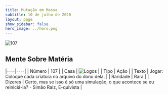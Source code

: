 ```yaml
---
title: Mutação em Massa
subtitle: 10 de julho de 2020
layout: page
show_sidebar: false
hero_image: ../hero.png
---
```


![107](https://cdn.keyforgegame.com/media/card_front/pt/479_107_X94XMP45R7GX_pt.png)

## Mente Sobre Matéria

|----|----|
| Número | 107 |
| Casa | ![Logos](https://archonarcana.com/images/thumb/c/ce/Logos.png/22px-Logos.png "Logos") |
| Tipo | Ação |
| Texto | Jogar: Coloque cada criatura no arquivo do dono dela. |
| Raridade | Rara |
| Dizeres | Certo, mas se isso é só uma simulação,   o que acontece se eu reiniciá-la?  - Simão Raiz, E-quivista |
